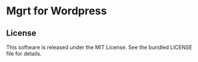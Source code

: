 # Mgrt for Wordpress


## License

This software is released under the MIT License. See the bundled LICENSE file for details.
